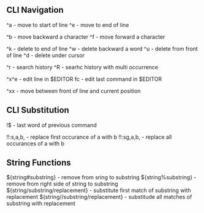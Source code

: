 
CLI Navigation
---------------
^a - move to start of line
^e - move to end of line

^b - move backward a character
^f - move forward a character

^k - delete to end of line
^w - delete backward a word
^u - delete from front of line
^d - delete under cursor

^r - search history
^R - searhc history with multi occurrence

^x^e - edit line in $EDITOR
fc - edit last command in $EDITOR

^xx - move between front of line and current position


CLI Substitution
-----------------

!$ - last word of previous command

!!:s,a,b, - replace first occurance of a with b
!!:sg,a,b, - replace all occurances of a with b



String Functions
-----------------

${string#substring} - remove from sring to substring
${string%substring} - remove from right side of string to substring
${string/substring/replacement} - substitute first match of substring with replacement
${string//substring/replacement} - substitude all matches of substring with replacement


